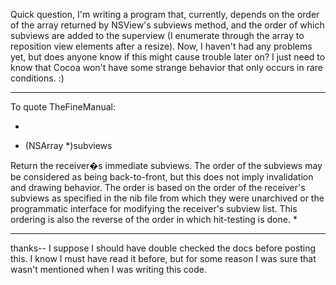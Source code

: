 

Quick question, I'm writing a program that, currently, depends on the order of the array returned by NSView's subviews method, and the order of which subviews are added to the superview (I enumerate through the array to reposition view elements after a resize). Now, I haven't had any problems yet, but does anyone know if this might cause trouble later on? I just need to know that Cocoa won't have some strange behavior that only occurs in rare conditions. :)

----

To quote TheFineManual:

*
- (NSArray *)subviews

Return the receiver�s immediate subviews. The order of the subviews may be considered as being back-to-front, but this does not imply invalidation and drawing behavior. The order is based on the order of the receiver's subviews as specified in the nib file from which they were unarchived or the programmatic interface for modifying the receiver's subview list. This ordering is also the reverse of the order in which hit-testing is done.
*

----

thanks-- I suppose I should have double checked the docs before posting this. I know I must have read it before, but for some reason I was sure that wasn't mentioned when I was writing this code.
